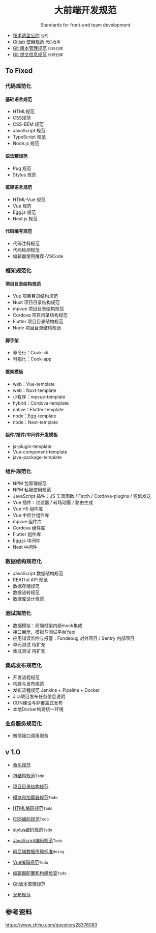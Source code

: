 # <div align="center">大前端开发规范</div>

<div align="center">Standards for front-end team development</div>

- [技术选型公约](技术选型公约.md) `公约`
- [Gitlab 使用规范](Gitlab使用规范.md) `代码仓库`
- [Git 版本管理规范](Git版本管理规范.md) `代码仓库`
- [Git 提交信息规范](Git提交信息规范.md) `代码仓库`

To Fixed
---

### 代码规范化

#### 基础语言规范

- HTML规范
- CSS规范
- CSS-BEM 规范
- JavaScript 规范
- TypeScript 规范
- Node.js 规范

#### 语法糖规范

- Pug 规范
- Stylus 规范

#### 框架语言规范

- HTML-Vue 规范
- Vue 规范
- Egg.js 规范
- Nest.js 规范


#### 代码编写规范

- 代码注释规范
- 代码检测规范
- 编辑器使用推荐-VSCode

### 框架规范化

#### 项目目录结构规范

- Vue 项目目录结构规范
- Nuxt 项目目录结构规范
- mpvue 项目目录结构规范
- Cordova 项目目录结构规范
- Flutter 项目目录结构规范
- Node 项目目录结构规范

#### 脚手架

- 命令行：Cook-cli
- 可视化：Cook-app

#### 框架模板

- web：Vue-template
- web：Nuxt-template
- 小程序：mpvue-template
- hybird：Cordova-template
- native：Flutter-template
- node：Egg-template
- node：Nest-template

#### 组件/插件/中间件开发模板

- js-plugin-template
- Vue-component-template
- java-package-template

### 组件规范化

- NPM 包管理规范
- NPM 私服使用规范
- JavaScript 插件：JS 工具函数 / Fetch / Cordova-plugins / 短信发送
- Vue 插件：过滤器 / 转场动画 / 路由生成
- Vue H5 组件库
- Vue 中后台组件库
- mpvue 组件库
- Cordova 组件库
- Flutter 组件库
- Egg.js 中间件
- Nest 中间件

### 数据结构规范化

- JavaScript 数据结构规范
- REATful API 规范
- 数据存储规范
- 数据流转规范
- 数据库设计规范

### 测试规范化

- 数据模拟：前端框架内部mock集成
- 接口展示、模拟与测试平台Yapi
- 应用错误监控与报警：Fundebug 对外项目 / Sentry 内部项目
- 单元测试 待扩充
-  集成测试 待扩充

### 集成发布规范化

- 开发流程规范
- 构建与发布规范
- 发布流程规范 Jenkins + Pipeline + Docker
- Jira项目发布任务信息说明
- CDN建设与非覆盖式发布
- 本地Docker构建统一环境

### 业务服务规范化
- 微信接口调用服务

## v 1.0
- [命名规范](命名规范.md)
- [包结构规范](https://github.com/ecomfe/spec/blob/master/package.md)`Todo`
- [项目目录结构规范](项目目录结构规范.md)
- [模块和加载器规范](模块和加载器规范.md)`Todo`
- [HTML编码规范](HTML编码规范.md)`Todo`
- [CSS编码规范](CSS编码规范md)`Todo`
- [stylus编码规范](stylus编码规范.md)`Todo`
- [JavaScript编码规范](JavaScript编码规范.md)`Todo`
- [前后端数据传输标准](前后端数据传输标准.md)`doing`
- [Vue编码规范](Vue编码规范.md)`Todo`
- [编辑器配置和构建检查](编辑器配置和构建检查.md)`Todo`

- [Git版本管理规范](Git版本管理规范.md)

- [发布规范](发布规范.md)


## 参考资料

https://www.zhihu.com/question/28376083
